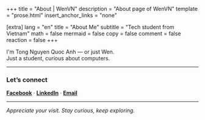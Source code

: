 +++
title = "About | WenVN"
description = "About page of WenVN"
template = "prose.html"
insert_anchor_links = "none"

[extra]
lang = "en"
title = "About Me"
subtitle = "Tech student from Vietnam"
math = false
mermaid = false
copy = false
comment = false
reaction = false
+++

I'm Tong Nguyen Quoc Anh — or just Wen.  
Just a student, curious about computers.

---

### Let’s connect

[**Facebook**](https://www.facebook.com/weninthelab) · [**LinkedIn**](https://www.linkedin.com/in/sowenn) · [**Email**](mailto:weninthelab@gmail.com)

---

*Appreciate your visit. Stay curious, keep exploring.*